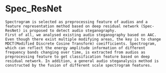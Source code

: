 # Spec_ResNet
    Spectrogram is selected as preprocessing feature of audios and a feature representation method based on deep residual network (Spec-ResNet) is proposed to detect audio steganography.
    First of all, we analysed existing audio steganography based on AAC. Even though there exist multiple modifying areas, the key is to change MDCT(Modified Discrete Cosine Transform) coeifficients. Spectrogram, which can reflect the energy amplitude information of different frequency bands changing over time, is extracted from audios as preprocessing feature to get classification feature based on deep residual network. In addition, a general audio steganalysis method is constructed by the fusion of different scale spectrogram features.

